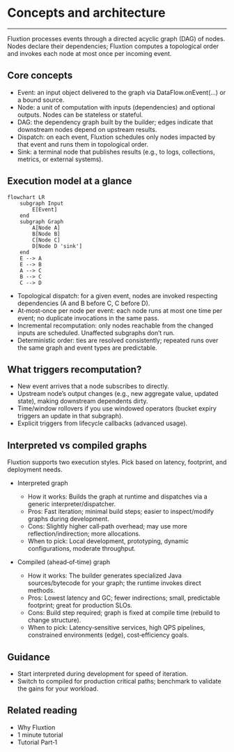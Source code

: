 # Concepts and architecture
---

Fluxtion processes events through a directed acyclic graph (DAG) of nodes. Nodes declare their dependencies; Fluxtion
computes a topological order and invokes each node at most once per incoming event.

## Core concepts

- Event: an input object delivered to the graph via DataFlow.onEvent(...) or a bound source.
- Node: a unit of computation with inputs (dependencies) and optional outputs. Nodes can be stateless or stateful.
- DAG: the dependency graph built by the builder; edges indicate that downstream nodes depend on upstream results.
- Dispatch: on each event, Fluxtion schedules only nodes impacted by that event and runs them in topological order.
- Sink: a terminal node that publishes results (e.g., to logs, collections, metrics, or external systems).

## Execution model at a glance

```mermaid
flowchart LR
    subgraph Input
        E[Event]
    end
    subgraph Graph
        A[Node A]
        B[Node B]
        C[Node C]
        D[Node D 'sink']
    end
    E --> A
    E --> B
    A --> C
    B --> C
    C --> D
```

- Topological dispatch: for a given event, nodes are invoked respecting dependencies (A and B before C, C before D).
- At‑most‑once per node per event: each node runs at most one time per event; no duplicate invocations in the same pass.
- Incremental recomputation: only nodes reachable from the changed inputs are scheduled. Unaffected subgraphs don’t run.
- Deterministic order: ties are resolved consistently; repeated runs over the same graph and event types are
  predictable.

## What triggers recomputation?

- New event arrives that a node subscribes to directly.
- Upstream node’s output changes (e.g., new aggregate value, updated state), making downstream dependents dirty.
- Time/window rollovers if you use windowed operators (bucket expiry triggers an update in that subgraph).
- Explicit triggers from lifecycle callbacks (advanced usage).

## Interpreted vs compiled graphs
Fluxtion supports two execution styles. Pick based on latency, footprint, and deployment needs.

- Interpreted graph
    - How it works: Builds the graph at runtime and dispatches via a generic interpreter/dispatcher.
    - Pros: Fast iteration; minimal build steps; easier to inspect/modify graphs during development.
    - Cons: Slightly higher call‑path overhead; may use more reflection/indirection; more allocations.
    - When to pick: Local development, prototyping, dynamic configurations, moderate throughput.

- Compiled (ahead‑of‑time) graph
    - How it works: The builder generates specialized Java sources/bytecode for your graph; the runtime invokes direct
      methods.
    - Pros: Lowest latency and GC; fewer indirections; small, predictable footprint; great for production SLOs.
    - Cons: Build step required; graph is fixed at compile time (rebuild to change structure).
    - When to pick: Latency‑sensitive services, high QPS pipelines, constrained environments (edge), cost‑efficiency
      goals.

## Guidance

- Start interpreted during development for speed of iteration.
- Switch to compiled for production critical paths; benchmark to validate the gains for your workload.

## Related reading

- Why Fluxtion
- 1 minute tutorial
- Tutorial Part‑1
